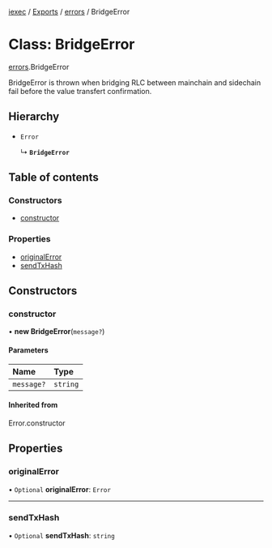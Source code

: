 [iexec](../README.md) / [Exports](../modules.md) / [errors](../modules/errors.md) / BridgeError

# Class: BridgeError

[errors](../modules/errors.md).BridgeError

BridgeError is thrown when bridging RLC between mainchain and sidechain fail before the value transfert confirmation.

## Hierarchy

- `Error`

  ↳ **`BridgeError`**

## Table of contents

### Constructors

- [constructor](errors.BridgeError.md#constructor)

### Properties

- [originalError](errors.BridgeError.md#originalerror)
- [sendTxHash](errors.BridgeError.md#sendtxhash)

## Constructors

### constructor

• **new BridgeError**(`message?`)

#### Parameters

| Name | Type |
| :------ | :------ |
| `message?` | `string` |

#### Inherited from

Error.constructor

## Properties

### originalError

• `Optional` **originalError**: `Error`

___

### sendTxHash

• `Optional` **sendTxHash**: `string`
